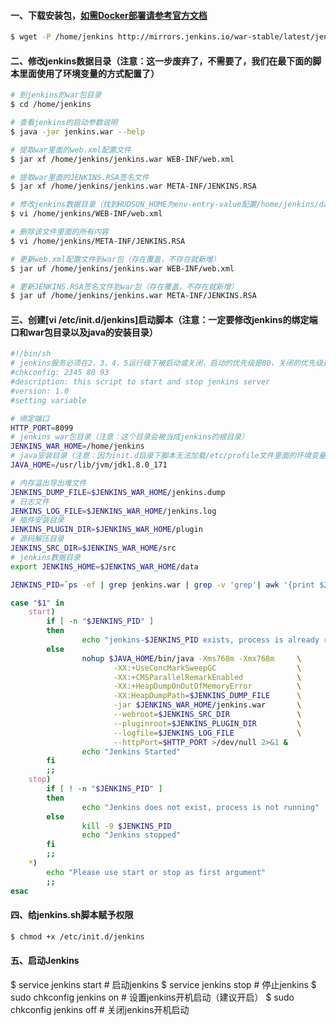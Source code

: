 #### 一、下载安装包，[如需Docker部署请参考官方文档](https://jenkins.io/zh/doc/book/installing/)
```bash
$ wget -P /home/jenkins http://mirrors.jenkins.io/war-stable/latest/jenkins.war
```

#### 二、修改jenkins数据目录（注意：这一步废弃了，不需要了，我们在最下面的脚本里面使用了环境变量的方式配置了）
```bash
# 到jenkins的war包目录
$ cd /home/jenkins

# 查看jenkins的启动参数说明
$ java -jar jenkins.war --help

# 提取war里面的web.xml配置文件
$ jar xf /home/jenkins/jenkins.war WEB-INF/web.xml

# 提取war里面的JENKINS.RSA签名文件
$ jar xf /home/jenkins/jenkins.war META-INF/JENKINS.RSA

# 修改jenkins数据目录（找到HUDSON_HOME为env-entry-value配置/home/jenkins/data值，这个就是jenkins的数据目录）
$ vi /home/jenkins/WEB-INF/web.xml

# 删除该文件里面的所有内容
$ vi /home/jenkins/META-INF/JENKINS.RSA

# 更新web.xml配置文件到war包（存在覆盖，不存在就新增）
$ jar uf /home/jenkins/jenkins.war WEB-INF/web.xml

# 更新JENKINS.RSA签名文件到war包（存在覆盖，不存在就新增）
$ jar uf /home/jenkins/jenkins.war META-INF/JENKINS.RSA
```

#### 三、创建[vi /etc/init.d/jenkins]启动脚本（注意：一定要修改jenkins的绑定端口和war包目录以及java的安装目录）
```bash
#!/bin/sh
# jenkins服务必须在2，3，4，5运行级下被启动或关闭，启动的优先级是80，关闭的优先级是93
#chkconfig: 2345 80 93
#description: this script to start and stop jenkins server
#version: 1.0
#setting variable

# 绑定端口
HTTP_PORT=8099
# jenkins war包目录（注意：这个目录会被当成jenkins的根目录）
JENKINS_WAR_HOME=/home/jenkins
# java安装目录（注意：因为init.d目录下脚本无法加载/etc/profile文件里面的环境变量，所以要定义java安装目录）
JAVA_HOME=/usr/lib/jvm/jdk1.8.0_171

# 内存溢出导出堆文件
JENKINS_DUMP_FILE=$JENKINS_WAR_HOME/jenkins.dump
# 日志文件
JENKINS_LOG_FILE=$JENKINS_WAR_HOME/jenkins.log
# 插件安装目录
JENKINS_PLUGIN_DIR=$JENKINS_WAR_HOME/plugin
# 源码解压目录
JENKINS_SRC_DIR=$JENKINS_WAR_HOME/src
# jenkins数据目录
export JENKINS_HOME=$JENKINS_WAR_HOME/data

JENKINS_PID=`ps -ef | grep jenkins.war | grep -v 'grep'| awk '{print $2}'`

case "$1" in
    start)
        if [ -n "$JENKINS_PID" ]
        then
                echo "jenkins-$JENKINS_PID exists, process is already running or crashed"
        else
                nohup $JAVA_HOME/bin/java -Xms768m -Xmx768m     \
	                   -XX:+UseConcMarkSweepGC                  \
	                   -XX:+CMSParallelRemarkEnabled            \
	                   -XX:+HeapDumpOnOutOfMemoryError          \
	                   -XX:HeapDumpPath=$JENKINS_DUMP_FILE      \
	                   -jar $JENKINS_WAR_HOME/jenkins.war       \
	                   --webroot=$JENKINS_SRC_DIR               \
	                   --pluginroot=$JENKINS_PLUGIN_DIR         \
	                   --logfile=$JENKINS_LOG_FILE              \
	                   --httpPort=$HTTP_PORT >/dev/null 2>&1 &
	            echo "Jenkins Started"       
        fi
        ;;
    stop)
        if [ ! -n "$JENKINS_PID" ]
        then
                echo "Jenkins does not exist, process is not running"
        else
                kill -9 $JENKINS_PID
                echo "Jenkins stopped"
        fi
        ;;
    *)
        echo "Please use start or stop as first argument"
        ;;
esac
```

#### 四、给jenkins.sh脚本赋予权限
```bash
$ chmod +x /etc/init.d/jenkins
```

#### 五、启动Jenkins
$ service jenkins start           # 启动jenkins
$ service jenkins stop            # 停止jenkins
$ sudo chkconfig jenkins on       # 设置jenkins开机启动（建议开启）
$ sudo chkconfig jenkins off      # 关闭jenkins开机启动
```